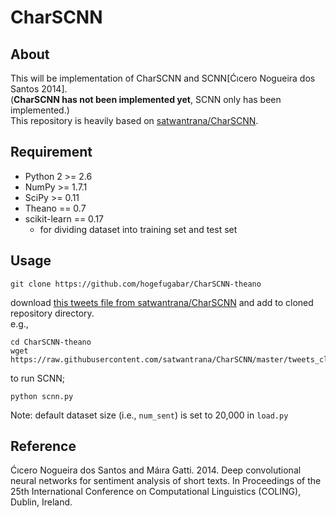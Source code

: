# CharSCNN
## About
This will be implementation of CharSCNN and SCNN[Ćıcero Nogueira dos Santos 2014].  
(**CharSCNN has not been implemented yet**, SCNN only has been implemented.)  
This repository is heavily based on [satwantrana/CharSCNN](https://github.com/satwantrana/CharSCNN).


## Requirement
- Python 2 >= 2.6
- NumPy >= 1.7.1
- SciPy >= 0.11
- Theano == 0.7
- scikit-learn == 0.17
	- for dividing dataset into training set and test set


## Usage

```
git clone https://github.com/hogefugabar/CharSCNN-theano
```

download [this tweets file from satwantrana/CharSCNN](https://raw.githubusercontent.com/satwantrana/CharSCNN/master/tweets_clean.txt) and add to cloned repository directory.  
e.g., 
```
cd CharSCNN-theano
wget https://raw.githubusercontent.com/satwantrana/CharSCNN/master/tweets_clean.txt
```

to run SCNN;
```
python scnn.py
```

Note: default dataset size (i.e., `num_sent`) is set to 20,000 in `load.py`

## Reference
Ćıcero Nogueira dos Santos and Máıra Gatti. 2014. Deep convolutional neural networks for sentiment analysis of short texts. In Proceedings of the 25th International Conference on Computational Linguistics (COLING), Dublin, Ireland.